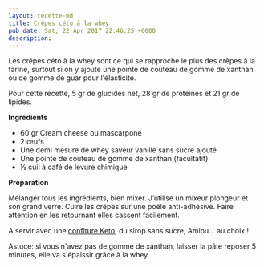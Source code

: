 ```yaml
---
layout: recette-md
title: Crêpes céto à la whey
pub_date: Sat, 22 Apr 2017 22:46:25 +0000
description: 
---
```

Les crêpes céto à la whey sont ce qui se rapproche le plus des crêpes à la farine, surtout si on y ajoute une pointe de couteau de gomme de xanthan ou de gomme de guar pour l'élasticité.

Pour cette recette, 5 gr de glucides net, 28 gr de protéines et 21 gr de lipides. 

<strong>Ingrédients</strong>
<ul>
	<li>60 gr Cream cheese ou mascarpone</li>
	<li>2 œufs</li>
	<li>Une demi mesure de whey saveur vanille sans sucre ajouté</li>
	<li> Une pointe de couteau de gomme de xanthan (facultatif)</li>
	<li>½ cuil à café de levure chimique</li>
</ul>
<strong>Préparation</strong>

Mélanger tous les ingrédients, bien mixer. J’utilise un mixeur plongeur et son grand verre. Cuire les crêpes sur une poêle anti-adhésive. Faire attention en les retournant elles cassent facilement.

A servir avec une <a title="Confiture Keto" href="http://ketorama.ma/confiture-keto/" target="_blank">confiture Keto</a>, du sirop sans sucre, Amlou... au choix !

Astuce: si vous n'avez pas de gomme de xanthan, laisser la pâte reposer 5 minutes, elle va s'épaissir grâce à la whey.
